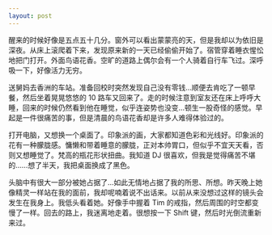```yaml
---
layout: post
---
```


醒来的时候好像是五点五十几分。窗外可以看出蒙蒙亮的天，但是我却以为依旧是深夜。从床上滚爬着下来，发现原来新的一天已经偷偷开始了。宿管穿着睡衣惺忪地把门打开。外面鸟语花香。空旷的道路上偶尔会有一个人骑着自行车飞过。深呼吸一下，好像活力无穷。

送舅妈去香洲的车站。准备回校时突然发现自己没有零钱…顺便去肯吃了一顿早餐，然后坐着晃晃悠悠的 10 路车又回来了。走的时候注意到室友还在床上呼呼大睡，回来的时候仍然看到他在睡觉，似乎连姿势也没变…顿生一股奇怪的感觉。早起是一件很痛苦的事，但是清晨的鸟语花香却是许多人难得体验过的。

打开电脑，又想换一个桌面了。印象派的画，大家都知道色彩和光线好。印象派的花有一种朦胧感。慵懒和带着睡意的朦胧，正对本帅胃口，但似乎不宜天天看，否则又想睡觉了。梵高的瓶花形状扭曲。我知道 DJ 很喜欢，但我是觉得痛苦不堪的……想了半天，我把桌面换成了黑色。

头脑中有很大一部分被她占据了…如此无情地占据了我的所思、所想。昨天晚上她像精灵一样站在我的面前，我却呢喃着说不出话来。以前从来没想过这样的镜头会发生在我身上。我低头看着她。好像手中握着 Tim 的戒指，然后周围的时空都变慢了一样。回去的路上，我迷离地走着。很想按一下 Shift 键，然后时光倒流重新来过。
